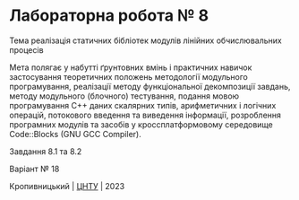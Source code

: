 ﻿# Лабораторна робота № 8

Тема реалізація статичних бібліотек модулів лінійних обчислювальних процесів

Мета полягає у набутті ґрунтовних вмінь і практичних
навичок застосування теоретичних положень методології модульного
програмування, реалізації методу функціональної декомпозиції
завдань, методу модульного (блочного) тестування, подання
мовою програмування С++ даних скалярних типів, арифметичних і
логічних операцій, потокового введення та виведення інформації,
розроблення програмних модулів та засобів у кроссплатформовому
середовище Code::Blocks (GNU GCC Compiler).

Завдання 8.1 та 8.2

Варіант № 18


Кропивницький | <a href="http://www.kntu.kr.ua/">ЦНТУ</a> | 2023
